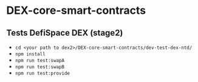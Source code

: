# DEX-core-smart-contracts

## Tests DefiSpace DEX (stage2)

* `cd <your path to dex2>/DEX-core-smart-contracts/dev-test-dex-ntd/`
* `npm install`
* `npm run test:swapA`
* `npm run test:swapB`
* `npm run test:provide`
